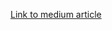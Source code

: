 
[Link to medium article](https://medium.com/@maroinemlis/how-to-patch-entirely-a-kafka-streams-state-store-3cc731410308)

